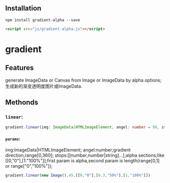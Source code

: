 ## Installation

```shell
npm install gradient-alpha --save
```

```html
<script src="js/gradient-alpha.js"></script>
```

# gradient

## Features

generate ImageData or Canvas from Image or ImageData by alpha options;
生成新的渐变透明度图片或ImageData.


## Methonds

### `linear`:

```typescript
gradient.linear(img: ImageData|HTMLImageElement, angel: number = 90, stops: number[] | Array<[number, number | string]> = [0, 1]):  ImageData|HTMLImageElement;
```
#### `params`:
img:ImageData|HTMLImageElement;
angel:number;gradient direction,range[0,360];
stops:[[number,number|string]...];alpha  sections;like [[0,"0"],[1:"100%"]];frist param is alpha,second param is length(range[0,1] or range["0","100%"]);

```typescript
gradient.linear(new Image(),45,[[0,"0"],[0.3,"50%"],[1,"100%"]])
```